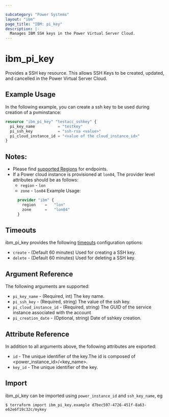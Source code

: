 ```yaml
---

subcategory: "Power Systems"
layout: "ibm"
page_title: "IBM: pi_key"
description: |-
  Manages IBM SSH keys in the Power Virtual Server Cloud.
---
```


# ibm\_pi_key

Provides a SSH key resource. This allows SSH Keys to be created, updated, and cancelled in the Power Virtual Server Cloud.

## Example Usage

In the following example, you can create a ssh key to be used during creation of a pvminstance:

```terraform
resource "ibm_pi_key" "testacc_sshkey" {
  pi_key_name          = "testkey"
  pi_ssh_key           = "ssh-rsa <value>"
  pi_cloud_instance_id = "<value of the cloud_instance_id>"
}
```
## Notes:
* Please find [supported Regions](https://cloud.ibm.com/apidocs/power-cloud#endpoint) for endpoints.
* If a Power cloud instance is provisioned at `lon04`, The provider level attributes should be as follows:
  * `region` - `lon`
  * `zone` - `lon04`
  Example Usage:
  ```terraform
    provider "ibm" {
      region    =   "lon"
      zone      =   "lon04"
    }
  ```

## Timeouts

ibm_pi_key provides the following [timeouts](https://www.terraform.io/docs/configuration/resources.html#timeouts) configuration options:

* `create` - (Default 60 minutes) Used for creating a SSH key.
* `delete` - (Default 60 minutes) Used for deleting a SSH key.

## Argument Reference

The following arguments are supported:

* `pi_key_name` - (Required, int) The key name.
* `pi_ssh_key` - (Required, string) The value of the ssh key.
* `pi_cloud_instance_id` - (Required, string) The GUID of the service instance associated with the account
* `pi_creation_date` - (Optional, string) Date of sshkey creation.

## Attribute Reference

In addition to all arguments above, the following attributes are exported:

* `id` - The unique identifier of the key.The id is composed of \<power_instance_id\>/\<key_name\>.
* `key_id` -  The unique identifier of the key.

## Import

ibm_pi_key can be imported using `power_instance_id` and `ssh_key_name`, eg

```
$ terraform import ibm_pi_key.example d7bec597-4726-451f-8a63-e62e6f19c32c/mykey
```